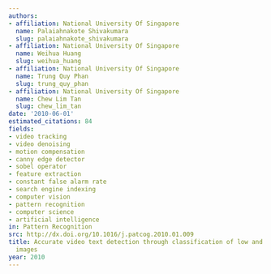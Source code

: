 ```yaml
---
authors:
- affiliation: National University Of Singapore
  name: Palaiahnakote Shivakumara
  slug: palaiahnakote_shivakumara
- affiliation: National University Of Singapore
  name: Weihua Huang
  slug: weihua_huang
- affiliation: National University Of Singapore
  name: Trung Quy Phan
  slug: trung_quy_phan
- affiliation: National University Of Singapore
  name: Chew Lim Tan
  slug: chew_lim_tan
date: '2010-06-01'
estimated_citations: 84
fields:
- video tracking
- video denoising
- motion compensation
- canny edge detector
- sobel operator
- feature extraction
- constant false alarm rate
- search engine indexing
- computer vision
- pattern recognition
- computer science
- artificial intelligence
in: Pattern Recognition
src: http://dx.doi.org/10.1016/j.patcog.2010.01.009
title: Accurate video text detection through classification of low and high contrast
  images
year: 2010
---
```

